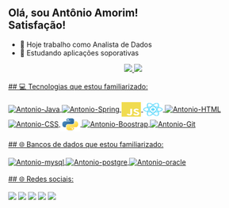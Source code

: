 ## Olá, sou Antônio Amorim!<br> Satisfação!

- 🔭 Hoje trabalho como Analista de Dados
- 🌱 Estudando aplicações soporativas

<div align="center">
  <a href="https://github.com/AntonioDeFA">
  <img height="170em" src="https://github-readme-stats.vercel.app/api?username=AntonioDeFA&show_icons=true&theme=dark&include_all_commits=true&count_private=true"/>
  <img height="170em" src="https://github-readme-stats.vercel.app/api/top-langs/?username=AntonioDeFA&layout=compact&langs_count=7&theme=dark"/>
</div><br>
  ## 💻 Tecnologias que estou familiarizado:
<div style="display: inline_block"><br>
  <img align="center" alt="Antonio-Java" height="50" width="50" src="https://cdn.jsdelivr.net/gh/devicons/devicon/icons/java/java-original-wordmark.svg" />
  <img align="center" alt="Antonio-Spring" height="50" width="50" src="https://cdn.jsdelivr.net/gh/devicons/devicon/icons/spring/spring-original-wordmark.svg" />
  <img align="center" alt="Antonio-Js" height="30" width="40" src="https://raw.githubusercontent.com/devicons/devicon/master/icons/javascript/javascript-plain.svg">
  <img align="center" alt="Antonio-React" height="30" width="40" src="https://raw.githubusercontent.com/devicons/devicon/master/icons/react/react-original.svg">
  <img align="center" alt="Antonio-HTML" height="30" width="40" src="https://cdn.jsdelivr.net/gh/devicons/devicon/icons/html5/html5-plain-wordmark.svg">
  <img align="center" alt="Antonio-CSS" height="30" width="40" src="https://cdn.jsdelivr.net/gh/devicons/devicon/icons/css3/css3-plain-wordmark.svg">
  <img align="center" alt="Antonio-Python" height="30" width="40" src="https://raw.githubusercontent.com/devicons/devicon/master/icons/python/python-original.svg">
  <img align="center" alt="Antonio-Boostrap" height="50" width="50" src="https://cdn.jsdelivr.net/gh/devicons/devicon/icons/bootstrap/bootstrap-plain-wordmark.svg" />
  <img align="center" alt="Antonio-Git" height="50" width="50" src="https://cdn.jsdelivr.net/gh/devicons/devicon/icons/git/git-original-wordmark.svg" />
</div><br>
## 🌐 Bancos de dados que estou familiarizado:
<div><br>
   <img align="center" alt="Antonio-mysql" height="50" width="50" src="https://cdn.jsdelivr.net/gh/devicons/devicon/icons/mysql/mysql-original-wordmark.svg" />
   <img align="center" alt="Antonio-postgre" height="50" width="50" src="https://cdn.jsdelivr.net/gh/devicons/devicon/icons/postgresql/postgresql-original-wordmark.svg" />
   <img align="center" alt="Antonio-oracle" height="50" width="50" src="https://cdn.jsdelivr.net/gh/devicons/devicon/icons/oracle/oracle-original.svg">
</div><br>
  ## 🌐 Redes sociais:
<div><br> 
  <a href="https://www.instagram.com/antonio_amorim.1/" target="_blank"><img src="https://img.shields.io/badge/-Instagram-%23E4405F?style=for-the-badge&logo=instagram&logoColor=white" target="_blank"></a>
 	<a href="https://www.twitch.tv/antoniodefa" target="_blank"><img src="https://img.shields.io/badge/Twitch-9146FF?style=for-the-badge&logo=twitch&logoColor=white" target="_blank"></a>
 <a href="" target="_blank"><img src="https://img.shields.io/badge/Discord-7289DA?style=for-the-badge&logo=discord&logoColor=white" target="_blank"></a> 
  <a href = "mailto:antonio.amorim.1119@gmail.com"><img src="https://img.shields.io/badge/-Gmail-%23333?style=for-the-badge&logo=gmail&logoColor=white" target="_blank"></a>
  <a href="https://www.linkedin.com/in/antonio-de-farias-amorim-5329311bb/" target="_blank"><img src="https://img.shields.io/badge/-LinkedIn-%230077B5?style=for-the-badge&logo=linkedin&logoColor=white" target="_blank"></a> 


</div>
